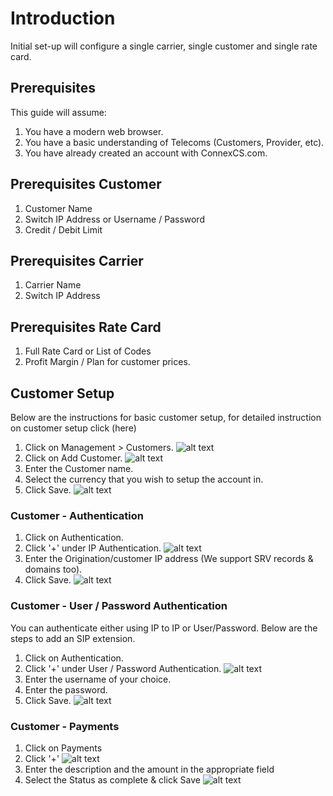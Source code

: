 # Introduction

Initial set-up will configure a single carrier, single customer and single rate card.

## Prerequisites

This guide will assume: 

1. You have a modern web browser. 
2. You have a basic understanding of Telecoms (Customers, Provider, etc). 
3. You have already created an account with ConnexCS.com.

## Prerequisites Customer

1. Customer Name
2. Switch IP Address or Username / Password
3. Credit / Debit Limit

## Prerequisites Carrier

1. Carrier Name
2. Switch IP Address

## Prerequisites Rate Card

1. Full Rate Card or List of Codes
2. Profit Margin / Plan for customer prices.

## Customer Setup

Below are the instructions for basic customer setup, for detailed instruction on customer setup click (here) 

1. Click on Management > Customers.
![alt text][customer-dashboard-new]
2. Click on Add Customer.
![alt text][add-customer-new]
3. Enter the Customer name. 
4. Select the currency that you wish to setup the account in.
5. Click Save.
![alt text][customer-save-new]

### Customer - Authentication

1. Click on Authentication.
2. Click '+' under IP Authentication. 
![alt text][ip-auth-new]
3. Enter the Origination/customer IP address (We support SRV records & domains too).
4. Click Save.
![alt text][ip-auth-2-new]

### Customer - User / Password Authentication

You can authenticate either using IP to IP or User/Password. Below are the steps to add an SIP extension.

1. Click on Authentication.
2. Click '+' under User / Password Authentication.
![alt text][user-auth-1-new]
3. Enter the username of your choice.
4. Enter the password.
5. Click Save.
![alt text][user-auth-new]

### Customer - Payments

1. Click on Payments
2. Click '+' 
![alt text][payment-1-new]
3. Enter the description and the amount in the appropriate field 
4. Select the Status as complete & click Save
![alt text][payment-2-new]

[customer-dashboard-new]: https://raw.githubusercontent.com/digipigeon/connexcs-user-docs/master/new-img/customer-dashboard-new.png "customer-dashboard-new"
[add-customer-new]: https://raw.githubusercontent.com/digipigeon/connexcs-user-docs/master/new-img/add-customer-new.png "add-customer-new"
[customer-save-new]: https://raw.githubusercontent.com/digipigeon/connexcs-user-docs/master/new-img/customer-save-new.png "customer-save-new"
[ip-auth-new]: https://raw.githubusercontent.com/digipigeon/connexcs-user-docs/master/new-img/ip-auth-new.png "ip-auth-new"
[ip-auth-2-new]: https://raw.githubusercontent.com/digipigeon/connexcs-user-docs/master/new-img/ip-auth-2-new.png "ip-auth-2-new"
[user-auth-1-new]: https://raw.githubusercontent.com/digipigeon/connexcs-user-docs/master/new-img/user-auth-1-new.png "user-auth-1-new"
[user-auth-new]: https://raw.githubusercontent.com/digipigeon/connexcs-user-docs/master/new-img/user-auth-new.png "user-auth-new"
[payment-2-new]: https://raw.githubusercontent.com/digipigeon/connexcs-user-docs/master/new-img/payment-2-new.png "ip-auth-new"
[payment-1-new]: https://raw.githubusercontent.com/digipigeon/connexcs-user-docs/master/new-img/payment-1-new.png "payment-1-new"

